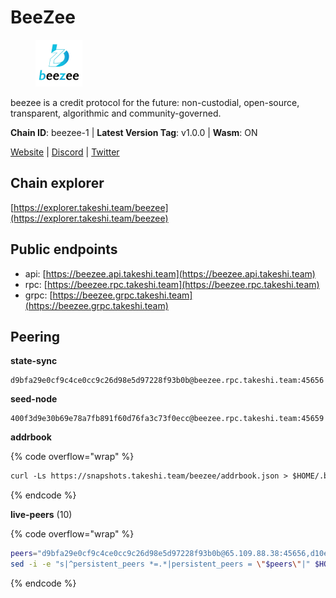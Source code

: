 # BeeZee

<figure><img src="https://github.com/takeshi-val/Logo/raw/main/beezee.png" alt=""><figcaption></figcaption></figure>

beezee is a credit protocol for the future: non-custodial, open-source, transparent, algorithmic and community-governed.

**Chain ID**: beezee-1 | **Latest Version Tag**: v1.0.0 | **Wasm**: ON

[Website](https://beezeeprotocol.io) | [Discord](https://discord.gg/beezeeprotocol) | [Twitter](https://twitter.com/beezee_protocol)

## Chain explorer

[https://explorer.takeshi.team/beezee](https://explorer.takeshi.team/beezee)

## Public endpoints

* api: [https://beezee.api.takeshi.team](https://beezee.api.takeshi.team)
* rpc: [https://beezee.rpc.takeshi.team](https://beezee.rpc.takeshi.team)
* grpc: [https://beezee.grpc.takeshi.team](https://beezee.grpc.takeshi.team)

## Peering

**state-sync**

```
d9bfa29e0cf9c4ce0cc9c26d98e5d97228f93b0b@beezee.rpc.takeshi.team:45656
```

**seed-node**

```
400f3d9e30b69e78a7fb891f60d76fa3c73f0ecc@beezee.rpc.takeshi.team:45659
```

**addrbook**

{% code overflow="wrap" %}
```svg
curl -Ls https://snapshots.takeshi.team/beezee/addrbook.json > $HOME/.bze/config/addrbook.json
```
{% endcode %}

**live-peers** (10)

{% code overflow="wrap" %}
```bash
peers="d9bfa29e0cf9c4ce0cc9c26d98e5d97228f93b0b@65.109.88.38:45656,d10e5704f3c8e9dd6ef42445e4b88bb57d0a8289@65.108.8.247:18556,ced9f0d84104ce5fad53e91548ed9f7f16599d10@176.9.22.117:54656,76969af1bccdd4dcc511741b171c3d4ccb837ba6@146.59.85.223:18556,84f821d36d45cc0cdaa4ff05297e888bb0d9de8f@85.237.193.111:26656,7a6e1490d4b2d32b7e37d1e1cb35e143d2492517@51.79.159.79:16656,9cb92702727bc5f3d40154e625b9553a04f4d649@65.109.104.72:18556,9ab42d56b7cfd78eeed997b276dc7aec27374e42@65.109.52.156:10656,305d93229a89ae46265ef08536aa962d4a0dee67@65.108.131.18:26656,5ffee90e41903f6fba29dc75446d536a02d626fe@65.108.232.150:18095"
sed -i -e "s|^persistent_peers *=.*|persistent_peers = \"$peers\"|" $HOME/.bze/config/config.toml
```
{% endcode %}
